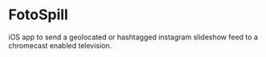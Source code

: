 FotoSpill
=========
iOS app to send a geolocated or hashtagged instagram slideshow feed to a chromecast enabled television.
